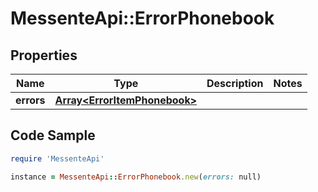 # MessenteApi::ErrorPhonebook

## Properties

Name | Type | Description | Notes
------------ | ------------- | ------------- | -------------
**errors** | [**Array&lt;ErrorItemPhonebook&gt;**](ErrorItemPhonebook.md) |  | 

## Code Sample

```ruby
require 'MessenteApi'

instance = MessenteApi::ErrorPhonebook.new(errors: null)
```


